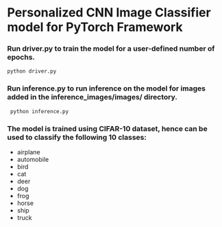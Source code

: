 # Personalized CNN Image Classifier model for PyTorch Framework

### Run driver.py to train the model for a user-defined number of epochs.
```python driver.py```
### Run inference.py to run inference on the model for images added in the inference_images/images/ directory.
``` python inference.py```
### The model is trained using CIFAR-10 dataset, hence can be used to classify the following 10 classes:
- airplane
- automobile
- bird
- cat
- deer
- dog
- frog
- horse
- ship
- truck
